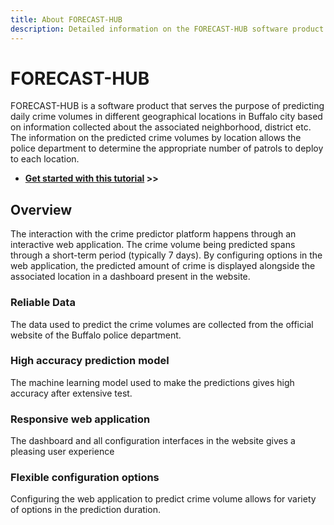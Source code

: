 ```yaml
---
title: About FORECAST-HUB
description: Detailed information on the FORECAST-HUB software product
---
```


# FORECAST-HUB #

FORECAST-HUB is a software product that serves the purpose of predicting daily crime volumes in different geographical locations in Buffalo city based on information collected about the associated neighborhood, district etc. The information on the predicted crime volumes by location allows the police department to determine the appropriate number of patrols to deploy to each location.  

- **[Get started with this tutorial](alink) >>**

## Overview ##
The interaction with the crime predictor platform happens through an interactive web application. The crime volume being predicted spans through a short-term period (typically 7 days). By configuring options in the web application, the predicted amount of crime is displayed alongside the associated location in a dashboard present in the website.

### Reliable Data ###
The data used to predict the crime volumes are collected from the official website of the Buffalo police department.

### High accuracy prediction model ###
The machine learning model used to make the predictions gives high accuracy after extensive test.

### Responsive web application ###
The dashboard and all configuration interfaces in the website gives a pleasing user experience

### Flexible configuration options ###
Configuring the web application to predict crime volume allows for variety of options in the prediction duration.
